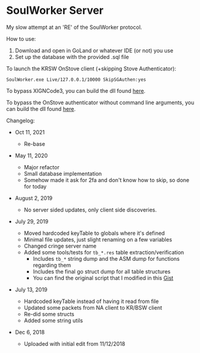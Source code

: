 # SoulWorker Server
My slow attempt at an 'RE' of the SoulWorker protocol.

How to use:

1. Download and open in GoLand or whatever IDE (or not) you use
2. Set up the database with the provided .sql file

To launch the KRSW OnStove client (+skipping Stove Authenticator):
```
SoulWorker.exe Live/127.0.0.1/10000 SkipSGAuthen:yes
```

To bypass XIGNCode3, you can build the dll found [here](https://github.com/Lazarus/XignCode3-bypass).

To bypass the OnStove authenticator without command line arguments, you can build the dll found [here](https://github.com/Lazarus/OnStove-Client).

Changelog:

* Oct 11, 2021
  * Re-base

* May 11, 2020
  * Major refactor
  * Small database implementation
  * Somehow made it ask for 2fa and don't know how to skip, so done for today

* August 2, 2019
  * No server sided updates, only client side discoveries.

* July 29, 2019
  * Moved hardcoded keyTable to globals where it's defined
  * Minimal file updates, just slight renaming on a few variables
  * Changed cringe server name
  * Added some tools/tests for `tb_*.res` table extraction/verification
    * Includes `tb_*` string dump and the ASM dump for functions regarding them
    * Includes the final go struct dump for all table structures
    * You can find the original script that I modified in this [Gist](https://gist.github.com/x1nixmzeng/a4a5c419f1cd4bc72cba30d5e647bc4f)

* July 13, 2019
  * Hardcoded keyTable instead of having it read from file
  * Updated some packets from NA client to KR/BSW client
  * Re-did some structs
  * Added some string utils

* Dec 6, 2018
  * Uploaded with initial edit from 11/12/2018